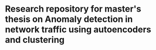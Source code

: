 # Research repository for master's thesis on Anomaly detection in network traffic using autoencoders and clustering